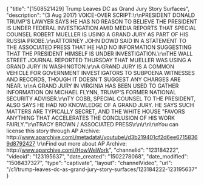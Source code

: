 {
    "title": "[1508521429] Trump Leaves DC as Grand Jury Story Surfaces",
    "description": "(3 Aug 2017) VOICE-OVER SCRIPT:\r\nPRESIDENT DONALD TRUMP'S LAWYER SAYS HE HAS NO REASON TO BELIEVE THE PRESIDENT IS UNDER FEDERAL INVESTIGATION AMID MEDIA REPORTS THAT SPECIAL COUNSEL ROBERT MUELLER IS USING A GRAND JURY AS PART OF HIS RUSSIA PROBE.\r\nATTORNEY JOHN DOWD SAID IN A STATEMENT TO THE ASSOCIATED PRESS THAT HE HAD NO INFORMATION SUGGESTING THAT THE PRESIDENT HIMSELF IS UNDER INVESTIGATION.\r\nTHE WALL STREET JOURNAL REPORTED THURSDAY THAT MUELLER WAS USING A GRAND JURY IN WASHINGTON.\r\nA GRAND JURY IS A COMMON VEHICLE FOR GOVERNMENT INVESTIGATORS TO SUBPOENA WITNESSES AND RECORDS, THOUGH IT DOESN'T SUGGEST ANY CHARGES ARE NEAR. \r\nA GRAND JURY IN VIRGINIA HAS BEEN USED TO GATHER INFORMATION ON MICHAEL FLYNN, TRUMP'S FORMER NATIONAL SECURITY ADVISER.\r\nTY COBB, SPECIAL COUNSEL TO THE PRESIDENT, ALSO SAYS HE HAD NO KNOWLEDGE OF A GRAND JURY. HE SAYS SUCH MATTERS ARE TYPICALLY SECRET, AND THE WHITE HOUSE \"FAVORS ANYTHING THAT ACCELERATES THE CONCLUSION OF HIS WORK FAIRLY.\"\r\nTRACY BROWN \/ ASSOCIATED PRESS\r\n\r\n\r\nYou can license this story through AP Archive: http:\/\/www.aparchive.com\/metadata\/youtube\/d3b219401cf2d6ee67158369d8792427 \r\nFind out more about AP Archive: http:\/\/www.aparchive.com\/HowWeWork",
    "channelid": "123184222",
    "videoid": "123195637",
    "date_created": "1502278068",
    "date_modified": "1508437327",
    "type": "captivate",
    "layout": "channelVideo",
    "url": "\/c1\/trump-leaves-dc-as-grand-jury-story-surfaces\/123184222-123195637"
}
